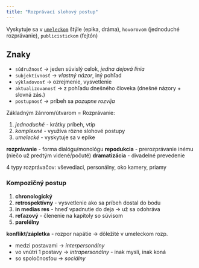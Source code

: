 ```yaml
---
title: "Rozprávací slohový postup"
---
```


Vyskytuje sa v [`umeleckom`](sjl/umelecký-štýl.md) štýle (epika, dráma), `hovorovom` (jednoduché rozprávanie), `publicistickom` (fejtón)

## Znaky
- `súdružnosť` -> jeden súvislý celok, *jedna dejová línia*
- `subjektívnosť` -> *vlastný názor*, iný pohľad
- `výkladovosť` -> ozrejmenie, vysvetlenie
- `aktualizovanosť` -> z pohľadu dnešného človeka (dnešné názory + slovná zás.)
- `postupnosť` -> príbeh sa *pozupne rozvíja*

Základným žánrom/útvarom = Rozprávanie:
 1. *jednoduché* - krátky príbeh, vtip
 2. *komplexné* - využíva rôzne slohové postupy
 3. *umelecké* - vyskytuje sa v epike

**rozprávanie** - forma dialógu/monológu
**repodukcia** - prerozprávanie inému (niečo už predtým videné/počuté)
**dramatizácia** - divadelné prevedenie

4 typy rozprávačov: vševediaci, personálny, oko kamery, priamy

### Kompozičný postup
1. **chronologický**
2. **retrospektívny** - vysvetlenie ako sa príbeh dostal do bodu
3. **in medias res** - hneď vpadnutie do deja -> už sa odohráva
4. **reťazový** - členenie na kapitoly so súvisom
5. **parelélny**

**konflikt/zápletka** - rozpor napätie -> dôležité v umeleckom rozp.
 - medzi postavami -> *interpersonálny*
 - vo vnútri 1 postavy -> *intrapersonálny* - inak myslí, inak koná
 - so spoločnosťou -> *sociálny*